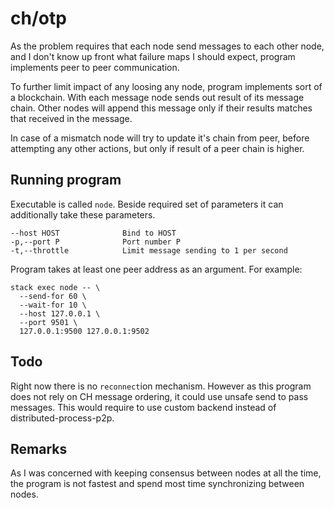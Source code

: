 # ch/otp
As the problem requires that each node send messages to each other node,
and I don't know up front what failure maps I should expect,
program implements peer to peer communication.

To further limit impact of any loosing any node,
program implements sort of a blockchain.
With each message node sends out result of its message chain.
Other nodes will append this message only if their results
matches that received in the message.

In case of a mismatch node will try to update it's chain from peer,
before attempting any other actions,
but only if result of a peer chain is higher.

## Running program
Executable is called `node`.
Beside required set of parameters it can additionally take these parameters.
```shell
--host HOST              Bind to HOST
-p,--port P              Port number P
-t,--throttle            Limit message sending to 1 per second
```
Program takes at least one peer address as an argument.
For example:
```shell
stack exec node -- \
  --send-for 60 \
  --wait-for 10 \
  --host 127.0.0.1 \
  --port 9501 \
  127.0.0.1:9500 127.0.0.1:9502
```

## Todo
Right now there is no `reconnect`ion mechanism.
However as this program does not rely on CH message ordering,
it could use unsafe send to pass messages.
This would require to use custom backend instead of distributed-process-p2p.

## Remarks
As I was concerned with keeping consensus between nodes at all the time,
the program is not fastest and spend most time synchronizing between nodes.
